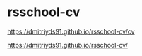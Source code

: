 # rsschool-cv
https://dmitriyds91.github.io/rsschool-cv/cv

https://dmitriyds91.github.io/rsschool-cv/
